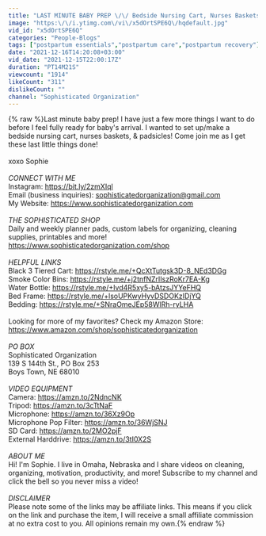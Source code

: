 ```yaml
---
title: "LAST MINUTE BABY PREP \/\/ Bedside Nursing Cart, Nurses Baskets, & Padsicles"
image: "https:\/\/i.ytimg.com\/vi\/x5dOrtSPE6Q\/hqdefault.jpg"
vid_id: "x5dOrtSPE6Q"
categories: "People-Blogs"
tags: ["postpartum essentials","postpartum care","postpartum recovery"]
date: "2021-12-16T14:20:08+03:00"
vid_date: "2021-12-15T22:00:17Z"
duration: "PT14M21S"
viewcount: "1914"
likeCount: "311"
dislikeCount: ""
channel: "Sophisticated Organization"
---
```

{% raw %}Last minute baby prep! I have just a few more things I want to do before I feel fully ready for baby's arrival. I wanted to set up/make a bedside nursing cart, nurses baskets, &amp; padsicles! Come join me as I get these last little things done!<br /><br />xoxo Sophie <br /><br />*CONNECT WITH ME*<br />Instagram: <a rel="nofollow" target="blank" href="https://bit.ly/2zmXIql">https://bit.ly/2zmXIql</a><br />Email (business inquiries): sophisticatedorganization@gmail.com<br />My Website: <a rel="nofollow" target="blank" href="https://www.sophisticatedorganization.com">https://www.sophisticatedorganization.com</a><br /><br />*THE SOPHISTICATED SHOP*<br />Daily and weekly planner pads, custom labels for organizing, cleaning supplies, printables and more! <br /><a rel="nofollow" target="blank" href="https://www.sophisticatedorganization.com/shop">https://www.sophisticatedorganization.com/shop</a><br /><br />*HELPFUL LINKS*<br />Black 3 Tiered Cart: <a rel="nofollow" target="blank" href="https://rstyle.me/+QcXtTutgsk3D-8_NEd3DGg">https://rstyle.me/+QcXtTutgsk3D-8_NEd3DGg</a><br />Smoke Color Bins: <a rel="nofollow" target="blank" href="https://rstyle.me/+j2tnfNZrIIszRoKr7EA-Kg">https://rstyle.me/+j2tnfNZrIIszRoKr7EA-Kg</a><br />Water Bottle: <a rel="nofollow" target="blank" href="https://rstyle.me/+Ivd4R5xy5-bAtzsJYYeFHQ">https://rstyle.me/+Ivd4R5xy5-bAtzsJYYeFHQ</a><br />Bed Frame: <a rel="nofollow" target="blank" href="https://rstyle.me/+lsoUPKwyHyvDSDOKzIDjYQ">https://rstyle.me/+lsoUPKwyHyvDSDOKzIDjYQ</a><br />Bedding: <a rel="nofollow" target="blank" href="https://rstyle.me/+SNraOmeJEp58WlRh-ryLHA">https://rstyle.me/+SNraOmeJEp58WlRh-ryLHA</a><br /><br />Looking for more of my favorites? Check my Amazon Store: <a rel="nofollow" target="blank" href="https://www.amazon.com/shop/sophisticatedorganization">https://www.amazon.com/shop/sophisticatedorganization</a><br /><br />*PO BOX*<br />Sophisticated Organization<br />139 S 144th St., PO Box 253<br />Boys Town, NE 68010<br /><br />*VIDEO EQUIPMENT*<br />Camera: <a rel="nofollow" target="blank" href="https://amzn.to/2NdncNK">https://amzn.to/2NdncNK</a><br />Tripod: <a rel="nofollow" target="blank" href="https://amzn.to/3cTtNaF">https://amzn.to/3cTtNaF</a><br />Microphone: <a rel="nofollow" target="blank" href="https://amzn.to/36Xz9Op">https://amzn.to/36Xz9Op</a><br />Microphone Pop Filter: <a rel="nofollow" target="blank" href="https://amzn.to/36WjSNJ">https://amzn.to/36WjSNJ</a><br />SD Card: <a rel="nofollow" target="blank" href="https://amzn.to/2MO2pjF">https://amzn.to/2MO2pjF</a><br />External Harddrive: <a rel="nofollow" target="blank" href="https://amzn.to/3tI0X2S">https://amzn.to/3tI0X2S</a><br /> <br />*ABOUT ME*<br />Hi! I'm Sophie. I live in Omaha, Nebraska and I share videos on cleaning, organizing, motivation, productivity, and more! Subscribe to my channel and click the bell so you never miss a video!<br /><br />*DISCLAIMER*<br />Please note some of the links may be affiliate links. This means if you click on the link and purchase the item, I will receive a small affiliate commission at no extra cost to you. All opinions remain my own.{% endraw %}
